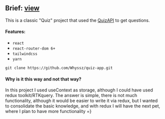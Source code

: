 ## Brief: [view](https://whyssz.github.io/quiz-app/)

This is a classic "Quiz" project that used the [QuizAPI](https://quizapi.io/) to get questions.

#### Features:
* `react`
* `react-router-dom 6+`
* `tailwindcss`
* `yarn`

```shall
git clone https://github.com/Whyssz/quiz-app.git
```

#### Why is it this way and not that way?
In this project I used useContext as storage, although I could have used redux toolkit/RTKquery. The answer is simple, there is not much functionality, although it would be easier to write it via redux, but I wanted to consolidate the basic knowledge, and with redux I will have the next pet, where I plan to have more functionality =}
